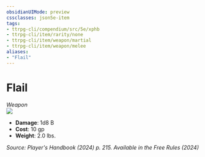 ```yaml
---
obsidianUIMode: preview
cssclasses: json5e-item
tags:
- ttrpg-cli/compendium/src/5e/xphb
- ttrpg-cli/item/rarity/none
- ttrpg-cli/item/weapon/martial
- ttrpg-cli/item/weapon/melee
aliases: 
- "Flail"
---
```

# Flail
*Weapon*  
![](items/XPHB/Flail.webp#right)  

- **Damage**: 1d8 B
- **Cost**: 10 gp
- **Weight**: 2.0 lbs.

*Source: Player's Handbook (2024) p. 215. Available in the Free Rules (2024)*
